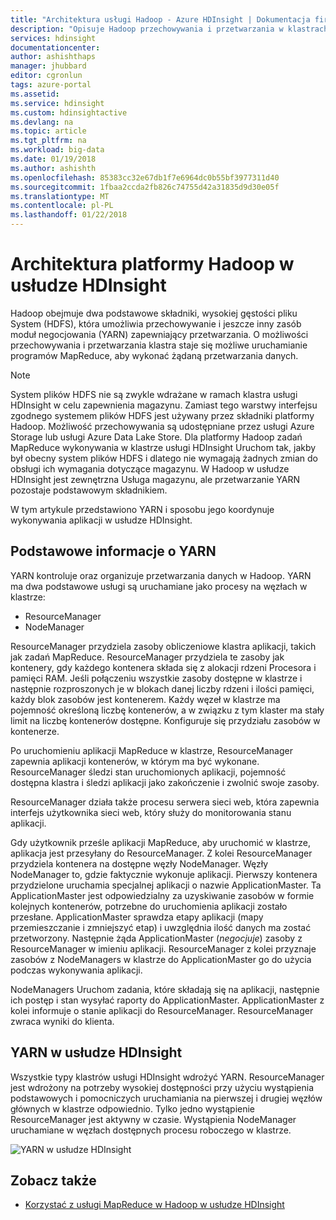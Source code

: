 ```yaml
---
title: "Architektura usługi Hadoop - Azure HDInsight | Dokumentacja firmy Microsoft"
description: "Opisuje Hadoop przechowywania i przetwarzania w klastrach usługi HDInsight."
services: hdinsight
documentationcenter: 
author: ashishthaps
manager: jhubbard
editor: cgronlun
tags: azure-portal
ms.assetid: 
ms.service: hdinsight
ms.custom: hdinsightactive
ms.devlang: na
ms.topic: article
ms.tgt_pltfrm: na
ms.workload: big-data
ms.date: 01/19/2018
ms.author: ashishth
ms.openlocfilehash: 85383cc32e67db1f7e6964dc0b55bf3977311d40
ms.sourcegitcommit: 1fbaa2ccda2fb826c74755d42a31835d9d30e05f
ms.translationtype: MT
ms.contentlocale: pl-PL
ms.lasthandoff: 01/22/2018
---
```

# <a name="hadoop-architecture-in-hdinsight"></a>Architektura platformy Hadoop w usłudze HDInsight

Hadoop obejmuje dwa podstawowe składniki, wysokiej gęstości pliku System (HDFS), która umożliwia przechowywanie i jeszcze inny zasób moduł negocjowania (YARN) zapewniający przetwarzania. O możliwości przechowywania i przetwarzania klastra staje się możliwe uruchamianie programów MapReduce, aby wykonać żądaną przetwarzania danych.

> [!NOTE]
> System plików HDFS nie są zwykle wdrażane w ramach klastra usługi HDInsight w celu zapewnienia magazynu. Zamiast tego warstwy interfejsu zgodnego systemem plików HDFS jest używany przez składniki platformy Hadoop. Możliwość przechowywania są udostępniane przez usługi Azure Storage lub usługi Azure Data Lake Store. Dla platformy Hadoop zadań MapReduce wykonywania w klastrze usługi HDInsight Uruchom tak, jakby był obecny system plików HDFS i dlatego nie wymagają żadnych zmian do obsługi ich wymagania dotyczące magazynu. W Hadoop w usłudze HDInsight jest zewnętrzna Usługa magazynu, ale przetwarzanie YARN pozostaje podstawowym składnikiem. 

<!--   As described in [HDInsight architecture](hdinsight-architecture.md)  -->

W tym artykule przedstawiono YARN i sposobu jego koordynuje wykonywania aplikacji w usłudze HDInsight.

## <a name="yarn-basics"></a>Podstawowe informacje o YARN 

YARN kontroluje oraz organizuje przetwarzania danych w Hadoop. YARN ma dwa podstawowe usługi są uruchamiane jako procesy na węzłach w klastrze: 

* ResourceManager 
* NodeManager

ResourceManager przydziela zasoby obliczeniowe klastra aplikacji, takich jak zadań MapReduce. ResourceManager przydziela te zasoby jak kontenery, gdy każdego kontenera składa się z alokacji rdzeni Procesora i pamięci RAM. Jeśli połączeniu wszystkie zasoby dostępne w klastrze i następnie rozproszonych je w blokach danej liczby rdzeni i ilości pamięci, każdy blok zasobów jest kontenerem. Każdy węzeł w klastrze ma pojemność określoną liczbę kontenerów, a w związku z tym klaster ma stały limit na liczbę kontenerów dostępne. Konfiguruje się przydziału zasobów w kontenerze. 

Po uruchomieniu aplikacji MapReduce w klastrze, ResourceManager zapewnia aplikacji kontenerów, w którym ma być wykonane. ResourceManager śledzi stan uruchomionych aplikacji, pojemność dostępna klastra i śledzi aplikacji jako zakończenie i zwolnić swoje zasoby. 

ResourceManager działa także procesu serwera sieci web, która zapewnia interfejs użytkownika sieci web, który służy do monitorowania stanu aplikacji. 

Gdy użytkownik prześle aplikacji MapReduce, aby uruchomić w klastrze, aplikacja jest przesyłany do ResourceManager. Z kolei ResourceManager przydziela kontenera na dostępne węzły NodeManager. Węzły NodeManager to, gdzie faktycznie wykonuje aplikacji. Pierwszy kontenera przydzielone uruchamia specjalnej aplikacji o nazwie ApplicationMaster. Ta ApplicationMaster jest odpowiedzialny za uzyskiwanie zasobów w formie kolejnych kontenerów, potrzebne do uruchomienia aplikacji zostało przesłane. ApplicationMaster sprawdza etapy aplikacji (mapy przemieszczanie i zmniejszyć etap) i uwzględnia ilość danych ma zostać przetworzony. Następnie żąda ApplicationMaster (*negocjuje*) zasoby z ResourceManager w imieniu aplikacji. ResourceManager z kolei przyznaje zasobów z NodeManagers w klastrze do ApplicationMaster go do użycia podczas wykonywania aplikacji. 

NodeManagers Uruchom zadania, które składają się na aplikacji, następnie ich postęp i stan wysyłać raporty do ApplicationMaster. ApplicationMaster z kolei informuje o stanie aplikacji do ResourceManager. ResourceManager zwraca wyniki do klienta.

## <a name="yarn-on-hdinsight"></a>YARN w usłudze HDInsight

Wszystkie typy klastrów usługi HDInsight wdrożyć YARN. ResourceManager jest wdrożony na potrzeby wysokiej dostępności przy użyciu wystąpienia podstawowych i pomocniczych uruchamiania na pierwszej i drugiej węzłów głównych w klastrze odpowiednio. Tylko jedno wystąpienie ResourceManager jest aktywny w czasie. Wystąpienia NodeManager uruchamiane w węzłach dostępnych procesu roboczego w klastrze.

![YARN w usłudze HDInsight](./media/hdinsight-hadoop-architecture/yarn-on-hdinsight.png)

## <a name="see-also"></a>Zobacz także

* [Korzystać z usługi MapReduce w Hadoop w usłudze HDInsight](hadoop/hdinsight-use-mapreduce.md)

<!--  * [HDInsight Architecture](hdinsight-architecture.md)  -->
